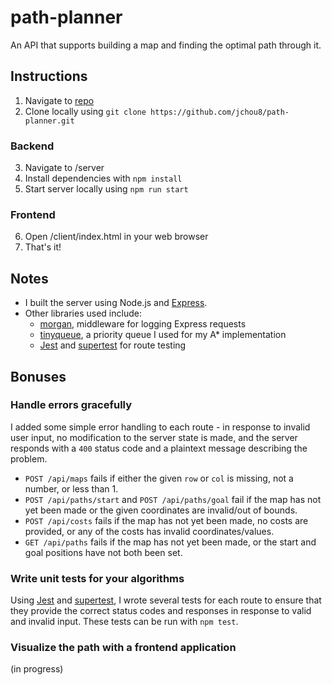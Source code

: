 # path-planner
An API that supports building a map and finding the optimal path through it.

## Instructions
1. Navigate to [repo](https://github.com/jchou8/path-planner)
2. Clone locally using `git clone https://github.com/jchou8/path-planner.git`

### Backend
3. Navigate to /server
4. Install dependencies with `npm install`
5. Start server locally using `npm run start`

### Frontend
6. Open /client/index.html in your web browser
7. That's it!

## Notes
* I built the server using Node.js and [Express](https://expressjs.com/).
* Other libraries used include:
  * [morgan](https://github.com/expressjs/morgan), middleware for logging Express requests
  * [tinyqueue](https://github.com/mourner/tinyqueue), a priority queue I used for my A* implementation
  * [Jest](https://jestjs.io/) and [supertest](https://github.com/visionmedia/supertest) for route testing

## Bonuses
### Handle errors gracefully
I added some simple error handling to each route - in response to invalid user input, no modification to the server state is made, and the server responds with a `400` status code and a plaintext message describing the problem.
* `POST /api/maps` fails if either the given `row` or `col` is missing, not a number, or less than 1.
* `POST /api/paths/start` and `POST /api/paths/goal` fail if the map has not yet been made or the given coordinates are invalid/out of bounds.
* `POST /api/costs` fails if the map has not yet been made, no costs are provided, or any of the costs has invalid coordinates/values.
* `GET /api/paths` fails if the map has not yet been made, or the start and goal positions have not both been set.

### Write unit tests for your algorithms
Using [Jest](https://jestjs.io/) and [supertest](https://github.com/visionmedia/supertest), I wrote several tests for each route to ensure that they provide the correct status codes and responses in response to valid and invalid input. These tests can be run with `npm test`.

### Visualize the path with a frontend application
(in progress)